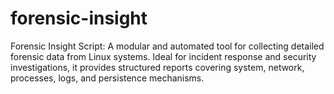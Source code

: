 # forensic-insight
Forensic Insight Script: A modular and automated tool for collecting detailed forensic data from Linux systems. Ideal for incident response and security investigations, it provides structured reports covering system, network, processes, logs, and persistence mechanisms.
